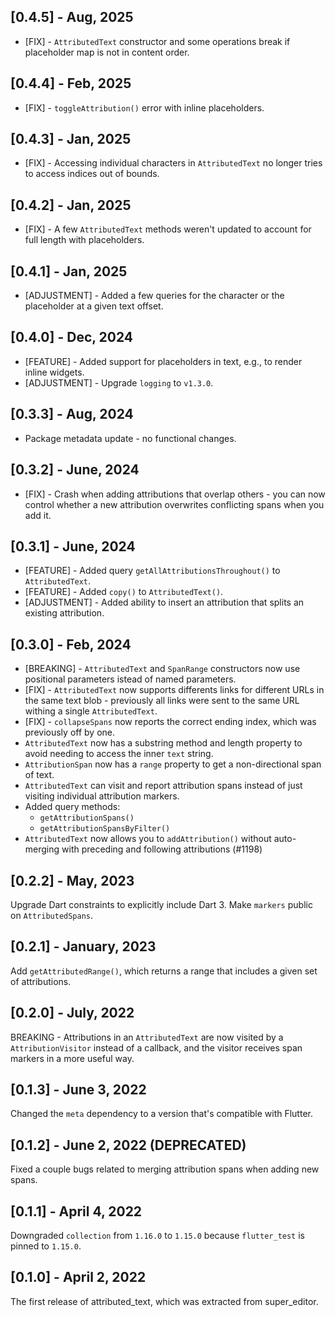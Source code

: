 ## [0.4.5] - Aug, 2025
* [FIX] - `AttributedText` constructor and some operations break if placeholder map is not in content order.

## [0.4.4] - Feb, 2025
 * [FIX] - `toggleAttribution()` error with inline placeholders.

## [0.4.3] - Jan, 2025
 * [FIX] - Accessing individual characters in `AttributedText` no longer tries to access indices
           out of bounds.

## [0.4.2] - Jan, 2025
 * [FIX] - A few `AttributedText` methods weren't updated to account for full length with placeholders.

## [0.4.1] - Jan, 2025
 * [ADJUSTMENT] - Added a few queries for the character or the placeholder at a given text offset.

## [0.4.0] - Dec, 2024
 * [FEATURE] - Added support for placeholders in text, e.g., to render inline widgets.
 * [ADJUSTMENT] - Upgrade `logging` to `v1.3.0`.

## [0.3.3] - Aug, 2024
 * Package metadata update - no functional changes.

## [0.3.2] - June, 2024
 * [FIX] - Crash when adding attributions that overlap others - you can now control whether a new attribution overwrites conflicting spans when you add it.

## [0.3.1] - June, 2024
 * [FEATURE] - Added query `getAllAttributionsThroughout()` to `AttributedText`.
 * [FEATURE] - Added `copy()` to `AttributedText()`.
 * [ADJUSTMENT] - Added ability to insert an attribution that splits an existing attribution.

## [0.3.0] - Feb, 2024
 * [BREAKING] - `AttributedText` and `SpanRange` constructors now use positional parameters istead of named parameters.
 * [FIX] - `AttributedText` now supports differents links for different URLs in the same text blob - previously all links were sent to the same URL withing a single `AttributedText`.
 * [FIX] - `collapseSpans` now reports the correct ending index, which was previously off by one.
 * `AttributedText` now has a substring method and length property to avoid needing to access the inner `text` string.
 * `AttributionSpan` now has a `range` property to get a non-directional span of text.
 * `AttributedText` can visit and report attribution spans instead of just visiting individual attribution markers.
 * Added query methods:
   * `getAttributionSpans()`
   * `getAttributionSpansByFilter()`
 * `AttributedText` now allows you to `addAttribution()` without auto-merging with preceding and following attributions (#1198)

## [0.2.2] - May, 2023
Upgrade Dart constraints to explicitly include Dart 3. Make `markers` public on `AttributedSpans`.

## [0.2.1] - January, 2023
Add `getAttributedRange()`, which returns a range that includes a given set of attributions.

## [0.2.0] - July, 2022
BREAKING - Attributions in an `AttributedText` are now visited by a `AttributionVisitor` instead of a callback, and the visitor receives span markers in a more useful way.

## [0.1.3] - June 3, 2022
Changed the `meta` dependency to a version that's compatible with Flutter.

## [0.1.2] - June 2, 2022 (DEPRECATED)
Fixed a couple bugs related to merging attribution spans when adding new spans.

## [0.1.1] - April 4, 2022
Downgraded `collection` from `1.16.0` to `1.15.0` because `flutter_test` is pinned to `1.15.0`.

## [0.1.0] - April 2, 2022
The first release of attributed_text, which was extracted from super_editor.